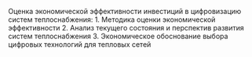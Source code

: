Оценка экономической эффективности инвестиций в цифровизацию систем теплоснабжения:
	1. Методика оценки экономической эффективности
 	2. Анализ текущего состояния и перспектив развития систем теплоснабжения
  	3. Экономическое обоснование выбора цифровых технологий для тепловых сетей​
